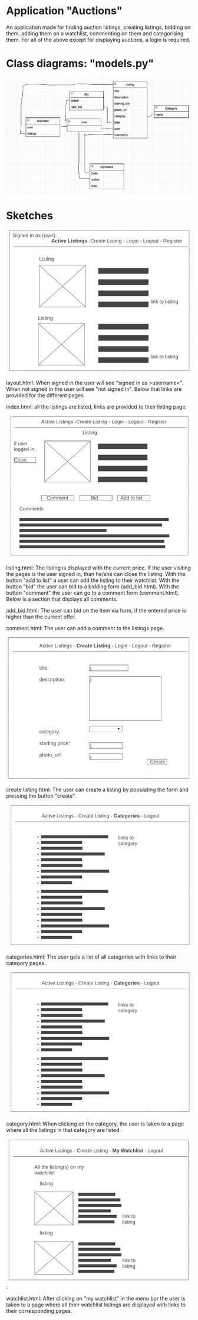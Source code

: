 # Application "Auctions"

An application made for finding auction listings, creating listings, bidding on them, adding them on a watchlist, commenting on them and categorising them. 
For all of the above except for displaying auctions, a login is required. 


# Class diagrams: "models.py"
![Alt text](https://github.com/minprog-platforms/project-commerce-django-Ariella-blip/blob/main/Schetsen/commerce:models.py.png)

# Sketches
![alt text](https://github.com/minprog-platforms/project-commerce-django-Ariella-blip/blob/main/Schetsen/commerce:homepage.png)

layout.html:
When signed in the user will see "signed in as >username<". 
When not signed in the user will see "not signed in". 
Below that links are provided for the different pages. 

index.html:
all the listings are listed, links are provided to their listing page.

![alt text](https://github.com/minprog-platforms/project-commerce-django-Ariella-blip/blob/main/Schetsen/commerce:listing-page.png)

listing.html:
The listing is displayed with the current price.
If the user visiting the pages is the user signed in, than he/she can close the listing.
With the button "add to list" a user can add the listing to their watchlist.
With the button "bid" the user can bid to a bidding form (add_bid.html).
With the button "comment" the user can go to a comment form (comment.html).
Below is a section that displays all comments.

add_bid.html:
The user can bid on the item via form, if the entered price is higher than the current offer.

comment.html:
The user can add a comment to the listings page.

![alt text](https://github.com/minprog-platforms/project-commerce-django-Ariella-blip/blob/main/Schetsen/commerce:create-listing.png)

create listing.html:
The user can create a listing by populating the form and pressing the button "create".

![alt text](https://github.com/minprog-platforms/project-commerce-django-Ariella-blip/blob/main/Schetsen/commerce:find-category.png)

categories.html:
The user gets a list of all categories with links to their category pages.

![alt text](https://github.com/minprog-platforms/project-commerce-django-Ariella-blip/blob/main/Schetsen/commerce:find-category.png)

category.html:
When clicking on the category, the user is taken to a page where all the listings in that category are listed.

![alt text](https://github.com/minprog-platforms/project-commerce-django-Ariella-blip/blob/main/Schetsen/commerce:my-watchlist.png):

watchlist.html:
After clicking on "my watchlist" in the menu bar the user is taken to a page where all their watchlist listings are displayed with links to their corresponding pages.

